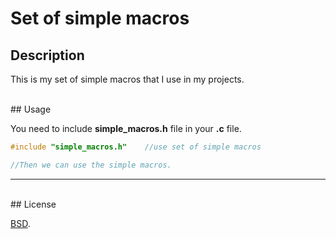 # Set of simple macros


## Description
This is my set of simple macros that I use in my projects.


<br/>
## Usage

You need to include **simple_macros.h** file in your **.c** file.

```c
#include "simple_macros.h"    //use set of simple macros

//Then we can use the simple macros.
```


***
<br/>
## License

[BSD](./LICENSE).
